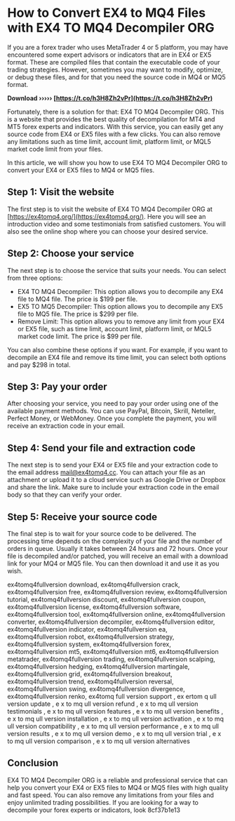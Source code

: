 
 
# How to Convert EX4 to MQ4 Files with EX4 TO MQ4 Decompiler ORG
 
If you are a forex trader who uses MetaTrader 4 or 5 platform, you may have encountered some expert advisors or indicators that are in EX4 or EX5 format. These are compiled files that contain the executable code of your trading strategies. However, sometimes you may want to modify, optimize, or debug these files, and for that you need the source code in MQ4 or MQ5 format.
 
**Download ››››› [https://t.co/h3H8Zh2vPr](https://t.co/h3H8Zh2vPr)**


 
Fortunately, there is a solution for that: EX4 TO MQ4 Decompiler ORG. This is a website that provides the best quality of decompilation for MT4 and MT5 forex experts and indicators. With this service, you can easily get any source code from EX4 or EX5 files with a few clicks. You can also remove any limitations such as time limit, account limit, platform limit, or MQL5 market code limit from your files.
 
In this article, we will show you how to use EX4 TO MQ4 Decompiler ORG to convert your EX4 or EX5 files to MQ4 or MQ5 files.
 
## Step 1: Visit the website
 
The first step is to visit the website of EX4 TO MQ4 Decompiler ORG at [https://ex4tomq4.org/](https://ex4tomq4.org/). Here you will see an introduction video and some testimonials from satisfied customers. You will also see the online shop where you can choose your desired service.
 
## Step 2: Choose your service
 
The next step is to choose the service that suits your needs. You can select from three options:
 
- EX4 TO MQ4 Decompiler: This option allows you to decompile any EX4 file to MQ4 file. The price is $199 per file.
- EX5 TO MQ5 Decompiler: This option allows you to decompile any EX5 file to MQ5 file. The price is $299 per file.
- Remove Limit: This option allows you to remove any limit from your EX4 or EX5 file, such as time limit, account limit, platform limit, or MQL5 market code limit. The price is $99 per file.

You can also combine these options if you want. For example, if you want to decompile an EX4 file and remove its time limit, you can select both options and pay $298 in total.
 
## Step 3: Pay your order
 
After choosing your service, you need to pay your order using one of the available payment methods. You can use PayPal, Bitcoin, Skrill, Neteller, Perfect Money, or WebMoney. Once you complete the payment, you will receive an extraction code in your email.
 
## Step 4: Send your file and extraction code
 
The next step is to send your EX4 or EX5 file and your extraction code to the email address [mail@ex4tomq4.cc](mailto:mail@ex4tomq4.cc). You can attach your file as an attachment or upload it to a cloud service such as Google Drive or Dropbox and share the link. Make sure to include your extraction code in the email body so that they can verify your order.
 
## Step 5: Receive your source code
 
The final step is to wait for your source code to be delivered. The processing time depends on the complexity of your file and the number of orders in queue. Usually it takes between 24 hours and 72 hours. Once your file is decompiled and/or patched, you will receive an email with a download link for your MQ4 or MQ5 file. You can then download it and use it as you wish.
 
ex4tomq4fullversion download,  ex4tomq4fullversion crack,  ex4tomq4fullversion free,  ex4tomq4fullversion review,  ex4tomq4fullversion tutorial,  ex4tomq4fullversion discount,  ex4tomq4fullversion coupon,  ex4tomq4fullversion license,  ex4tomq4fullversion software,  ex4tomq4fullversion tool,  ex4tomq4fullversion online,  ex4tomq4fullversion converter,  ex4tomq4fullversion decompiler,  ex4tomq4fullversion editor,  ex4tomq4fullversion indicator,  ex4tomq4fullversion ea,  ex4tomq4fullversion robot,  ex4tomq4fullversion strategy,  ex4tomq4fullversion system,  ex4tomq4fullversion forex,  ex4tomq4fullversion mt5,  ex4tomq4fullversion mt6,  ex4tomq4fullversion metatrader,  ex4tomq4fullversion trading,  ex4tomq4fullversion scalping,  ex4tomq4fullversion hedging,  ex4tomq4fullversion martingale,  ex4tomq4fullversion grid,  ex4tomq4fullversion breakout,  ex4tomq4fullversion trend,  ex4tomq4fullversion reversal,  ex4tomq4fullversion swing,  ex4tomq4fullversion divergence,  ex4tomq4fullversion renko,  ex4tomq full version support ,  ex  ertom q  ull version update ,  e x  to mq  ull version refund ,  e x  to mq  ull version testimonials ,  e x  to mq  ull version features ,  e x  to mq  ull version benefits ,  e x  to mq  ull version installation ,  e x  to mq  ull version activation ,  e x  to mq  ull version compatibility ,  e x  to mq  ull version performance ,  e x  to mq  ull version results ,  e x  to mq  ull version demo ,  e x  to mq  ull version trial ,  e x  to mq  ull version comparison ,  e x  to mq  ull version alternatives
 
## Conclusion
 
EX4 TO MQ4 Decompiler ORG is a reliable and professional service that can help you convert your EX4 or EX5 files to MQ4 or MQ5 files with high quality and fast speed. You can also remove any limitations from your files and enjoy unlimited trading possibilities. If you are looking for a way to decompile your forex experts or indicators, look
 8cf37b1e13
 
